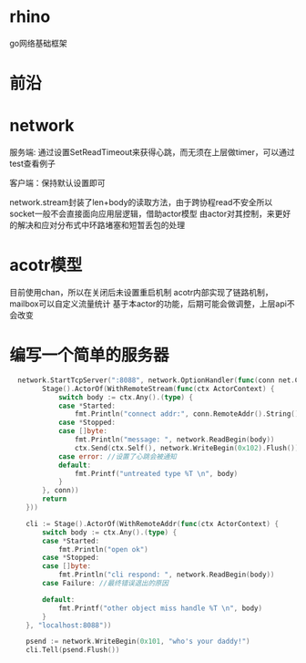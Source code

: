 # rhino
go网络基础框架
# 前沿


# network
服务端: 通过设置SetReadTimeout来获得心跳，而无须在上层做timer，可以通过test查看例子

客户端：保持默认设置即可

network.stream封装了len+body的读取方法，由于跨协程read不安全所以socket一般不会直接面向应用层逻辑，借助actor模型 由actor对其控制，来更好的解决和应对分布式中环路堵塞和短暂丢包的处理

# acotr模型
目前使用chan，所以在关闭后未设置重启机制
acotr内部实现了链路机制，mailbox可以自定义流量统计
基于本actor的功能，后期可能会做调整，上层api不会改变

# 编写一个简单的服务器
```go
  network.StartTcpServer(":8088", network.OptionHandler(func(conn net.Conn) (err error) {
		Stage().ActorOf(WithRemoteStream(func(ctx ActorContext) {
			switch body := ctx.Any().(type) {
			case *Started:
				fmt.Println("connect addr:", conn.RemoteAddr().String())
			case *Stopped:
			case []byte:
				fmt.Println("message: ", network.ReadBegin(body))
				ctx.Send(ctx.Self(), network.WriteBegin(0x102).Flush())
			case error: //设置了心跳会被通知
			default:
				fmt.Printf("untreated type %T \n", body)
			}
		}, conn))
		return
	}))

	cli := Stage().ActorOf(WithRemoteAddr(func(ctx ActorContext) {
		switch body := ctx.Any().(type) {
		case *Started:
			fmt.Println("open ok")
		case *Stopped:
		case []byte:
			fmt.Println("cli respond: ", network.ReadBegin(body))
		case Failure: //最终错误退出的原因

		default:
			fmt.Printf("other object miss handle %T \n", body)
		}
	}, "localhost:8088"))

	psend := network.WriteBegin(0x101, "who's your daddy!")
	cli.Tell(psend.Flush())
```
